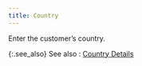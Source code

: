 ```yaml
---
title: Country
---
```



Enter the customer’s country.


{:.see_also}
See also
: <font style="color: #008000;" color="#008000"><a href="JavaScript:RelatedTopics3.Click()">Country Details</a></font><!--Metadata type="DesignerControl" startspan
<object CLASSID="clsid:ADB880A6-D8FF-11CF-9377-00AA003B7A11"
	TYPE="application/x-oleobject"
	id=RelatedTopics3>
</object>-->

<object classid="clsid:ADB880A6-D8FF-11CF-9377-00AA003B7A11" id="RelatedTopics3" type="application/x-oleobject"> 
 <param name="Command" value="Related Topics">
<param name="Window" value="second">
<param name="Item1" value="Country Details;{{site.mc_chm}}/misc/country_find_customers_dialog_more_choices_content.html">
</object><!--Metadata type="DesignerControl" endspan-->
